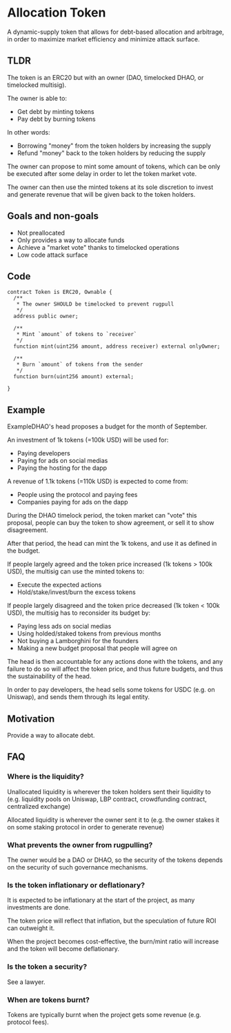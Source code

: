 # Allocation Token

A dynamic-supply token that allows for debt-based allocation and arbitrage, in order to maximize market efficiency and minimize attack surface.

## TLDR

The token is an ERC20 but with an owner (DAO, timelocked DHAO, or timelocked multisig).

The owner is able to:
- Get debt by minting tokens
- Pay debt by burning tokens

In other words:
- Borrowing "money" from the token holders by increasing the supply
- Refund "money" back to the token holders by reducing the supply

The owner can propose to mint some amount of tokens, which can be only be executed after some delay in order to let the token market vote.

The owner can then use the minted tokens at its sole discretion to invest and generate revenue that will be given back to the token holders.

## Goals and non-goals

- Not preallocated
- Only provides a way to allocate funds
- Achieve a "market vote" thanks to timelocked operations
- Low code attack surface

## Code

```solidity
contract Token is ERC20, Ownable {
  /**
   * The owner SHOULD be timelocked to prevent rugpull
   */
  address public owner;

  /**
   * Mint `amount` of tokens to `receiver`
   */
  function mint(uint256 amount, address receiver) external onlyOwner;

  /**
   * Burn `amount` of tokens from the sender
   */
  function burn(uint256 amount) external;

}
```

## Example

ExampleDHAO's head proposes a budget for the month of September.

An investment of 1k tokens (=100k USD) will be used for:
- Paying developers
- Paying for ads on social medias
- Paying the hosting for the dapp

A revenue of 1.1k tokens (=110k USD) is expected to come from:
- People using the protocol and paying fees
- Companies paying for ads on the dapp

During the DHAO timelock period, the token market can "vote" this proposal, people can buy the token to show agreement, or sell it to show disagreement.

After that period, the head can mint the 1k tokens, and use it as defined in the budget.

If people largely agreed and the token price increased (1k tokens > 100k USD), the multisig can use the minted tokens to:
- Execute the expected actions
- Hold/stake/invest/burn the excess tokens

If people largely disagreed and the token price decreased (1k token < 100k USD), the multisig has to reconsider its budget by:
- Paying less ads on social medias
- Using holded/staked tokens from previous months
- Not buying a Lamborghini for the founders
- Making a new budget proposal that people will agree on

The head is then accountable for any actions done with the tokens, and any failure to do so will affect the token price, and thus future budgets, and thus the sustainability of the head.

In order to pay developers, the head sells some tokens for USDC (e.g. on Uniswap), and sends them through its legal entity.

## Motivation

Provide a way to allocate debt.

## FAQ

### Where is the liquidity?

Unallocated liquidity is wherever the token holders sent their liquidity to (e.g. liquidity pools on Uniswap, LBP contract, crowdfunding contract, centralized exchange)

Allocated liquidity is wherever the owner sent it to (e.g. the owner stakes it on some staking protocol in order to generate revenue)

### What prevents the owner from rugpulling?

The owner would be a DAO or DHAO, so the security of the tokens depends on the security of such governance mechanisms.

### Is the token inflationary or deflationary?

It is expected to be inflationary at the start of the project, as many investments are done.

The token price will reflect that inflation, but the speculation of future ROI can outweight it.

When the project becomes cost-effective, the burn/mint ratio will increase and the token will become deflationary.

### Is the token a security?

See a lawyer.

### When are tokens burnt?

Tokens are typically burnt when the project gets some revenue (e.g. protocol fees).
